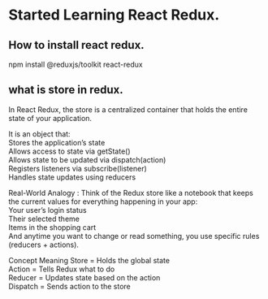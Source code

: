 # Started Learning React Redux.

## How to install react redux.
npm install @reduxjs/toolkit react-redux <br>

## what is store in redux.
In React Redux, the store is a centralized container that holds the entire state of your application.<br>

It is an object that:<br>
Stores the application’s state<br>
Allows access to state via getState()<br>
Allows state to be updated via dispatch(action)<br>
Registers listeners via subscribe(listener)<br>
Handles state updates using reducers<br>

Real-World Analogy : 
Think of the Redux store like a notebook that keeps the current values for everything happening in your app:<br>
Your user’s login status<br>
Their selected theme<br>
Items in the shopping cart<br>
And anytime you want to change or read something, you use specific rules (reducers + actions).<br>

Concept	Meaning
Store = 	Holds the global state<br>
Action = 	Tells Redux what to do<br>
Reducer	 = Updates state based on the action<br>
Dispatch =	Sends action to the store<br>
